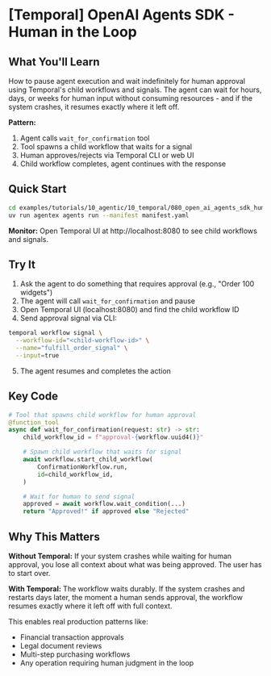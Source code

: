 # [Temporal] OpenAI Agents SDK - Human in the Loop

## What You'll Learn

How to pause agent execution and wait indefinitely for human approval using Temporal's child workflows and signals. The agent can wait for hours, days, or weeks for human input without consuming resources - and if the system crashes, it resumes exactly where it left off.

**Pattern:**
1. Agent calls `wait_for_confirmation` tool
2. Tool spawns a child workflow that waits for a signal
3. Human approves/rejects via Temporal CLI or web UI
4. Child workflow completes, agent continues with the response

## Quick Start

```bash
cd examples/tutorials/10_agentic/10_temporal/080_open_ai_agents_sdk_human_in_the_loop
uv run agentex agents run --manifest manifest.yaml
```

**Monitor:** Open Temporal UI at http://localhost:8080 to see child workflows and signals.

## Try It

1. Ask the agent to do something that requires approval (e.g., "Order 100 widgets")
2. The agent will call `wait_for_confirmation` and pause
3. Open Temporal UI (localhost:8080) and find the child workflow ID
4. Send approval signal via CLI:

```bash
temporal workflow signal \
  --workflow-id="<child-workflow-id>" \
  --name="fulfill_order_signal" \
  --input=true
```

5. The agent resumes and completes the action

## Key Code

```python
# Tool that spawns child workflow for human approval
@function_tool
async def wait_for_confirmation(request: str) -> str:
    child_workflow_id = f"approval-{workflow.uuid4()}"

    # Spawn child workflow that waits for signal
    await workflow.start_child_workflow(
        ConfirmationWorkflow.run,
        id=child_workflow_id,
    )

    # Wait for human to send signal
    approved = await workflow.wait_condition(...)
    return "Approved!" if approved else "Rejected"
```

## Why This Matters

**Without Temporal:** If your system crashes while waiting for human approval, you lose all context about what was being approved. The user has to start over.

**With Temporal:** The workflow waits durably. If the system crashes and restarts days later, the moment a human sends approval, the workflow resumes exactly where it left off with full context.

This enables real production patterns like:
- Financial transaction approvals
- Legal document reviews
- Multi-step purchasing workflows
- Any operation requiring human judgment in the loop
